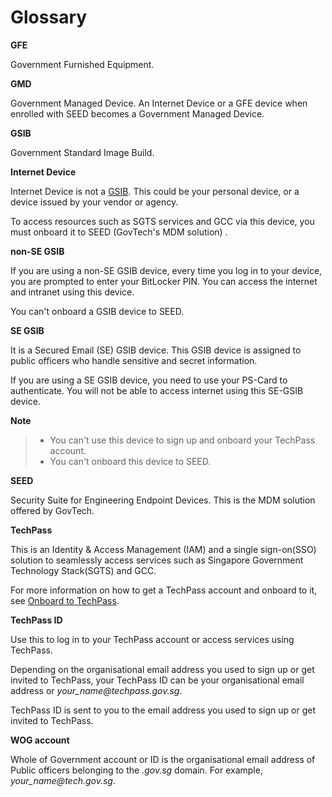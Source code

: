 # Glossary

<!--
Guidelines for anybody adding a new entry to this page.

To add a new word:
 1. Place it in the alphabetical order.
 2. Enclose it by
 <a id="word-in-lower-case">

 **word**

 </a>

 3. Include a line space before and after the word.
 -->

<a id="gfe">

**GFE**

</a>

Government Furnished Equipment.

<a id="gmd">

**GMD**

</a>

Government Managed Device. An Internet Device or a GFE device when enrolled with SEED becomes a Government Managed Device.

<a id="gsib">

**GSIB**

</a>

Government Standard Image Build.


<a id="internet-device">

**Internet Device**

</a>


Internet Device is not a [GSIB](#gsib). This could be your personal device, or a device issued by your vendor or agency.

To access resources such as SGTS services and GCC via this device, you must onboard it to SEED (GovTech's MDM solution) .

<a id="non-se-gsib">

**non-SE GSIB**

</a>

If you are using a non-SE GSIB device, every time you log in to your device, you are prompted to enter your BitLocker PIN. You can access the internet and intranet using this device.

You can't onboard a GSIB device to SEED.

<a id="se-gsib">

**SE GSIB**

</a>

It is a Secured Email (SE) GSIB device. This GSIB device is assigned to public officers who handle sensitive and secret information.

If you are using a SE GSIB device, you need to use your PS-Card to authenticate. You will not be able to access internet using this SE-GSIB device.

**Note**<br>
>- You can't use this device to sign up and onboard your TechPass account.
>- You can't onboard this device to SEED.

<a id="seed">

**SEED**

</a>

Security Suite for Engineering Endpoint Devices. This is the MDM solution offered by GovTech.

<a id="techpass">

**TechPass**

</a>

This is an Identity & Access Management (IAM) and a single sign-on(SSO) solution to seamlessly access services such as Singapore Government Technology Stack(SGTS) and GCC.

For more information on how to get a TechPass account and onboard to it, see [Onboard to TechPass](onboard-to-techpass.md). 

<a id="techpass-id">

**TechPass ID**

</a>

Use this to log in to your TechPass account or access services using TechPass. 

Depending on the organisational email address you used to sign up or get invited to TechPass, your TechPass ID can be your organisational email address or *your_name<span>@</span>techpass.gov.sg*.

TechPass ID is sent to you to the email address you used to sign up or get invited to TechPass.

<a id="wog-account">

**WOG account**

</a>

Whole of Government account or ID is the organisational email address of Public officers belonging to the *.gov.sg* domain. For example, *your_name<span>@</span>tech.gov.sg*.

